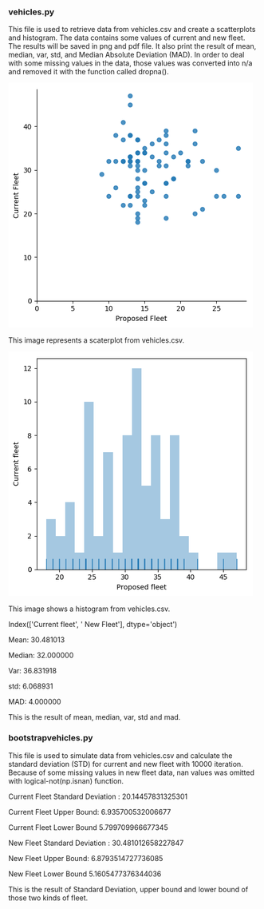 ### vehicles.py

This file is used to retrieve data from vehicles.csv and create a scatterplots and histogram. The data contains some values of current and new fleet. The results will be saved in png and pdf file. It also print the result of mean, median, var, std, and Median Absolute Deviation (MAD). In order to deal with some missing values in the data, those values was converted into n/a and removed it with the function called dropna(). 

![logo](./vehiclesscaterplot.png?raw=true)

This image represents a scaterplot from vehicles.csv.

![logo](./vehicleshistogram.png?raw=true)

This image shows a histogram from vehicles.csv.

Index(['Current fleet', ' New Fleet'], dtype='object')

Mean: 30.481013

Median: 32.000000

Var: 36.831918

std: 6.068931

MAD: 4.000000

This is the result of mean, median, var, std and mad.



### bootstrapvehicles.py

This file is used to simulate data from vehicles.csv and calculate the standard deviation (STD) for current and new fleet with 10000 iteration. Because of some missing values in new fleet data, nan values was omitted with logical-not(np.isnan) function. 

Current Fleet Standard Deviation : 20.14457831325301

Current Fleet Upper Bound: 6.935700532006677

Current Fleet Lower Bound 5.799709966677345

New Fleet Standard Deviation : 30.481012658227847

New Fleet Upper Bound: 6.8793514727736085

New Fleet Lower Bound 5.1605477376344036

This is the result of Standard Deviation, upper bound and lower bound of those two kinds of fleet.

